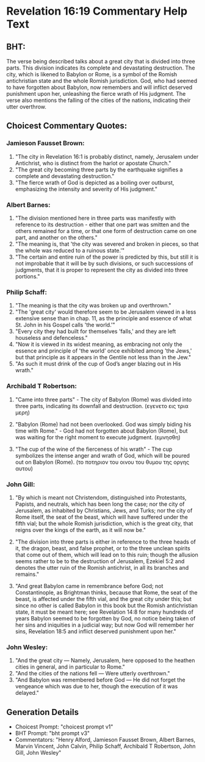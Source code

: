 # Revelation 16:19 Commentary Help Text

## BHT:
The verse being described talks about a great city that is divided into three parts. This division indicates its complete and devastating destruction. The city, which is likened to Babylon or Rome, is a symbol of the Romish antichristian state and the whole Romish jurisdiction. God, who had seemed to have forgotten about Babylon, now remembers and will inflict deserved punishment upon her, unleashing the fierce wrath of His judgment. The verse also mentions the falling of the cities of the nations, indicating their utter overthrow.

## Choicest Commentary Quotes:
### Jamieson Fausset Brown:
1. "The city in Revelation 16:1 is probably distinct, namely, Jerusalem under Antichrist, who is distinct from the harlot or apostate Church." 
2. "The great city becoming three parts by the earthquake signifies a complete and devastating destruction." 
3. "The fierce wrath of God is depicted as a boiling over outburst, emphasizing the intensity and severity of His judgment."

### Albert Barnes:
1. "The division mentioned here in three parts was manifestly with reference to its destruction - either that one part was smitten and the others remained for a time, or that one form of destruction came on one part, and another on the others."
2. "The meaning is, that 'the city was severed and broken in pieces, so that the whole was reduced to a ruinous state.'"
3. "The certain and entire ruin of the power is predicted by this, but still it is not improbable that it will be by such divisions, or such successions of judgments, that it is proper to represent the city as divided into three portions."

### Philip Schaff:
1. "The meaning is that the city was broken up and overthrown."
2. "The 'great city' would therefore seem to be Jerusalem viewed in a less extensive sense than in chap. 11, as the principle and essence of what St. John in his Gospel calls 'the world.'"
3. "Every city they had built for themselves 'falls,' and they are left houseless and defenceless."
4. "Now it is viewed in its widest meaning, as embracing not only the essence and principle of 'the world' once exhibited among 'the Jews,' but that principle as it appears in the Gentile not less than in the Jew."
5. "As such it must drink of the cup of God’s anger blazing out in His wrath."

### Archibald T Robertson:
1. "Came into three parts" - The city of Babylon (Rome) was divided into three parts, indicating its downfall and destruction. (εγενετο εις τρια μερη)

2. "Babylon (Rome) had not been overlooked. God was simply biding his time with Rome." - God had not forgotten about Babylon (Rome), but was waiting for the right moment to execute judgment. (εμνησθη)

3. "The cup of the wine of the fierceness of his wrath" - The cup symbolizes the intense anger and wrath of God, which will be poured out on Babylon (Rome). (το ποτηριον του οινου του θυμου της οργης αυτου)

### John Gill:
1. "By which is meant not Christendom, distinguished into Protestants, Papists, and neutrals, which has been long the case; nor the city of Jerusalem, as inhabited by Christians, Jews, and Turks; nor the city of Rome itself, the seat of the beast, which will have suffered under the fifth vial; but the whole Romish jurisdiction, which is the great city, that reigns over the kings of the earth, as it will now be." 

2. "The division into three parts is either in reference to the three heads of it, the dragon, beast, and false prophet, or to the three unclean spirits that come out of them, which will lead on to this ruin; though the allusion seems rather to be to the destruction of Jerusalem, Ezekiel 5:2 and denotes the utter ruin of the Romish antichrist, in all its branches and remains."

3. "And great Babylon came in remembrance before God; not Constantinople, as Brightman thinks, because that Rome, the seat of the beast, is affected under the fifth vial, and the great city under this; but since no other is called Babylon in this book but the Romish antichristian state, it must be meant here; see Revelation 14:8 for many hundreds of years Babylon seemed to be forgotten by God, no notice being taken of her sins and iniquities in a judicial way; but now God will remember her sins, Revelation 18:5 and inflict deserved punishment upon her."

### John Wesley:
1. "And the great city — Namely, Jerusalem, here opposed to the heathen cities in general, and in particular to Rome." 
2. "And the cities of the nations fell — Were utterly overthrown." 
3. "And Babylon was remembered before God — He did not forget the vengeance which was due to her, though the execution of it was delayed."


## Generation Details
- Choicest Prompt: "choicest prompt v1"
- BHT Prompt: "bht prompt v3"
- Commentators: "Henry Alford, Jamieson Fausset Brown, Albert Barnes, Marvin Vincent, John Calvin, Philip Schaff, Archibald T Robertson, John Gill, John Wesley"
